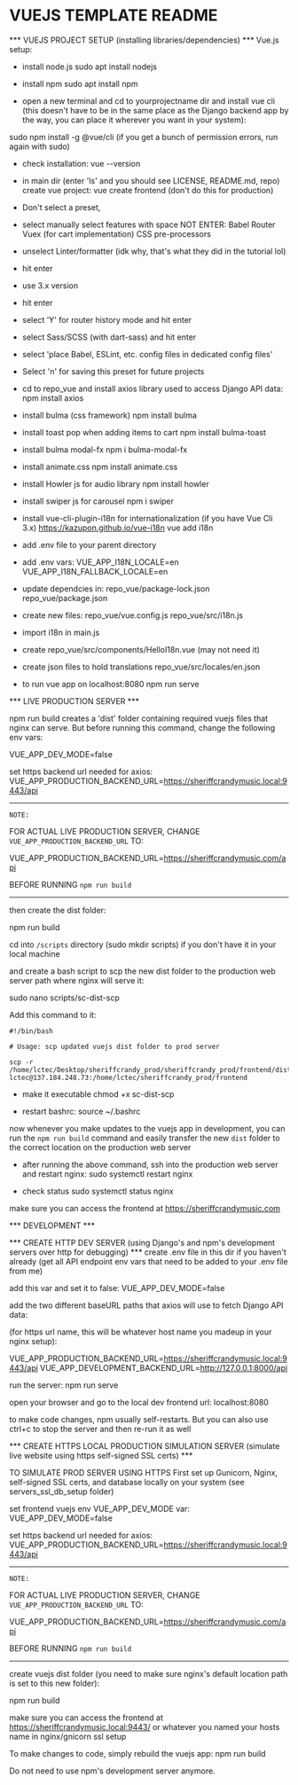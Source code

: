 # VUEJS TEMPLATE README


*** VUEJS PROJECT SETUP (installing libraries/dependencies) *** 
Vue.js setup:

- install node.js
sudo apt install nodejs

- install npm
sudo apt install npm


- open a new terminal and cd to yourprojectname dir and install vue cli 
(this doesn't have to be in the same place as the Django backend app by the way,
you can place it wherever you want in your system):

sudo npm install -g @vue/cli 
(if you get a bunch of permission errors, run again with sudo)
- check installation:
vue --version

- in main dir (enter 'ls' and you should see LICENSE, README.md, repo) create vue project:
vue create frontend (don't do this for production)
- Don't select a preset,
- select manually select features with space NOT ENTER:
Babel
Router
Vuex (for cart implementation)
CSS pre-processors
- unselect Linter/formatter (idk why, that's what they did in the tutorial lol)
- hit enter
- use 3.x version
- hit enter
- select 'Y' for router history mode and hit enter
- select Sass/SCSS (with dart-sass) and hit enter
- select 'place Babel, ESLint, etc. config files in dedicated config files'
- Select 'n' for saving this preset for future projects
- cd to repo_vue and install axios library used to access Django API data:
npm install axios
- install bulma (css framework)
npm install bulma
- install toast pop when adding items to cart
npm install bulma-toast
- install bulma modal-fx
npm i bulma-modal-fx
- install animate.css
npm install animate.css
- install Howler js for audio library
npm install howler
- install swiper js for carousel
npm i swiper
- install vue-cli-plugin-i18n for internationalization (if you have Vue Cli 3.x) https://kazupon.github.io/vue-i18n
vue add i18n
- add .env file to your parent directory
- add .env vars: 
VUE_APP_I18N_LOCALE=en
VUE_APP_I18N_FALLBACK_LOCALE=en
- update dependcies in:
repo_vue/package-lock.json
repo_vue/package.json
- create new files:
repo_vue/vue.config.js
repo_vue/src/i18n.js
- import i18n in main.js
- create repo_vue/src/components/HelloI18n.vue (may not need it)
- create json files to hold translations repo_vue/src/locales/en.json

- to run vue app on localhost:8080 
npm run serve


*** LIVE PRODUCTION SERVER ***

npm run build creates a 'dist' folder containing required vuejs files
that nginx can serve. But before running this command, change the following env vars:

VUE_APP_DEV_MODE=false

set https backend url needed for axios:
VUE_APP_PRODUCTION_BACKEND_URL=https://sheriffcrandymusic.local:9443/api


*** 
    NOTE:
FOR ACTUAL LIVE PRODUCTION SERVER, CHANGE `VUE_APP_PRODUCTION_BACKEND_URL` TO:

VUE_APP_PRODUCTION_BACKEND_URL=https://sheriffcrandymusic.com/api

BEFORE RUNNING `npm run build`

***

then create the dist folder:

npm run build

cd into `/scripts` directory (sudo mkdir scripts) if you don't have it in your local machine

and create a bash script to scp the new dist folder to the production web server path where
nginx will serve it:

sudo nano scripts/sc-dist-scp

Add this command to it:

```
#!/bin/bash

# Usage: scp updated vuejs dist folder to prod server

scp -r /home/lctec/Desktop/sheriffcrandy_prod/sheriffcrandy_prod/frontend/dist lctec@137.184.248.73:/home/lctec/sheriffcrandy_prod/frontend
```

- make it executable 
chmod +x sc-dist-scp

- restart bashrc:
source ~/.bashrc

now whenever you make updates to the vuejs app in development,
you can run the `npm run build` command and easily transfer the new `dist` folder 
to the correct location on the production web server


- after running the above command, ssh into the production web server and restart nginx:
sudo systemctl restart nginx

- check status
sudo systemctl status nginx


make sure you can access the frontend at
https://sheriffcrandymusic.com



*** DEVELOPMENT ***

*** CREATE HTTP DEV SERVER (using Django's and npm's development servers over http for debugging) ***
create .env file in this dir if you haven't already
(get all API endpoint env vars that need to be added to your .env file from me)

add this var and set it to false:
VUE_APP_DEV_MODE=false

add the two different baseURL paths that axios will use to fetch Django API data:

(for https url name, this will be whatever host name you madeup in your nginx setup):

VUE_APP_PRODUCTION_BACKEND_URL=https://sheriffcrandymusic.local:9443/api
VUE_APP_DEVELOPMENT_BACKEND_URL=http://127.0.0.1:8000/api

run the server:
npm run serve

open your browser and go to the local dev frontend url:
localhost:8080 

to make code changes, npm usually self-restarts. 
But you can also use ctrl+c to stop the server and then re-run it as well

*** CREATE HTTPS LOCAL PRODUCTION SIMULATION SERVER (simulate live website using https self-signed SSL certs) ***

TO SIMULATE PROD SERVER USING HTTPS
First set up Gunicorn, Nginx, self-signed SSL certs, and database locally on your system (see servers_ssl_db_setup folder)

set frontend vuejs env VUE_APP_DEV_MODE var:
VUE_APP_DEV_MODE=false

set https backend url needed for axios:
VUE_APP_PRODUCTION_BACKEND_URL=https://sheriffcrandymusic.local:9443/api


*** 
    NOTE:
FOR ACTUAL LIVE PRODUCTION SERVER, CHANGE `VUE_APP_PRODUCTION_BACKEND_URL` TO:

VUE_APP_PRODUCTION_BACKEND_URL=https://sheriffcrandymusic.com/api

BEFORE RUNNING `npm run build`

***

create vuejs dist folder (you need to make sure nginx's default location path is set to this new folder):

npm run build

make sure you can access the frontend at
https://sheriffcrandymusic.local:9443/
or whatever you named your hosts name in nginx/gnicorn ssl setup




To make changes to code, simply rebuild the vuejs app:
npm run build


Do not need to use npm's development server anymore.
